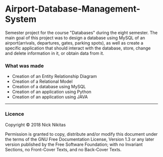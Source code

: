 # Airport-Database-Management-System
Semester project for the course "Databases" during the eight semester. 
The main goal of this project was to design a database using MySQL of an airport(arrivals, departures, gates, parking spots), as well as create a specific application that should interact with the database, store, change and delete information in it, or obtain data from it.

### What was made 
* Creation of an Entity Relationship Diagram
* Creation of a Relational Model
* Creation of a database using MySQL
* Creation of an application using Python
* Creation of an application using JAVA


--- 
### Licence
Copyright © 2018 Nick Nikitas

Permission is granted to copy, distribute and/or modify this document under the terms of the GNU Free Documentation License, Version 1.3 or any later version published by the Free Software Foundation; with no Invariant Sections, no Front-Cover Texts, and no Back-Cover Texts.
